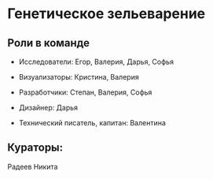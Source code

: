# Генетическое зельеварение

## Роли в команде

- Исследователи: Егор, Валерия, Дарья, Софья

- Визуализаторы: Кристина, Валерия

- Разработчики: Степан, Валерия, Софья

- Дизайнер: Дарья

- Технический писатель, капитан: Валентина


## Кураторы: 

Радеев Никита 

